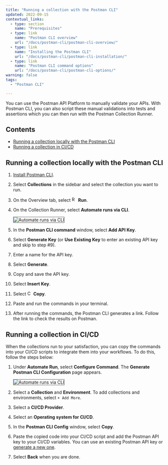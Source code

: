 ```yaml
---
title: "Running a collection with the Postman CLI"
updated: 2022-09-15
contextual_links:
  - type: section
    name: "Prerequisites"
  - type: link
    name: "Postman CLI overview"
    url: "/docs/postman-cli/postman-cli-overview/"
  - type: link
    name: "Installing the Postman CLI"
    url: "/docs/postman-cli/postman-cli-installation/"
  - type: link
    name: "Postman CLI command options"
    url: "/docs/postman-cli/postman-cli-options/"
warning: false
tags:
  - "Postman CLI"

---
```


You can use the Postman API Platform to manually validate your APIs. With Postman CLI, you can also script these manual validations into tests and assertions which you can then run with the Postman Collection Runner.

## Contents

* [Running a collection locally with the Postman CLI](#running-a-collection-locally-with-the-postman-cli)
* [Running a collection in CI/CD](#running-a-collection-in-cicd)

## Running a collection locally with the Postman CLI

1. [Install Postman CLI](/docs/postman-cli/postman-cli-installation).

1. Select **Collections** in the sidebar and select the collection you want to run.

1. On the Overview tab, select <img alt="Runner icon" src="https://assets.postman.com/postman-docs/icon-runner-v9.jpg#icon" width="16px"> **Run**.

1. On the Collection Runner, select **Automate runs via CLI**.

    <img alt="Automate runs via CLI" src="https://assets.postman.com/postman-docs/PCLI-automate-cli-v10.jpg" style="border: 1px solid #4a4a4a">

1. In the **Postman CLI command** window, select **Add API Key**.

1. Select **Generate Key** (or **Use Existing Key** to enter an existing API key and skip to step #9).

1. Enter a name for the API key.

1. Select **Generate**.

1. Copy and save the API key.

1. Select **Insert Key**.

1. Select <img alt="Copy icon" src="https://assets.postman.com/postman-docs/icon-copy-v9.jpg#icon" width="15px"> **Copy**.

1. Paste and run the commands in your terminal.

1. After running the commands, the Postman CLI generates a link. Follow the link to check the results on Postman.

## Running a collection in CI/CD

When the collections run to your satisfaction, you can copy the commands into your CI/CD scripts to integrate them into your workflows. To do this, follow the steps below:

1. Under **Automate Run**, select **Configure Command**. The **Generate Postman CLI Configuration** page appears.

    <img alt="Automate runs via CLI" src="https://assets.postman.com/postman-docs/PCLI-configure-command-3-v10.jpg" style="border: 1px solid #4a4a4a">

1. Select a **Collection** and **Environment**. To add collections and environments, select `+ Add More`.

1. Select a **CI/CD Provider**.

1. Select an **Operating system for CI/CD**.

1. In the **Postman CLI Config** window, select **Copy**.

1. Paste the copied code into your CI/CD script and add the Postman API key to your CI/CD variables. You can use an existing Postman API key or [generate a new one](/docs/developer/intro-api#generating-a-postman-api-key).

1. Select **Back** when you are done.

